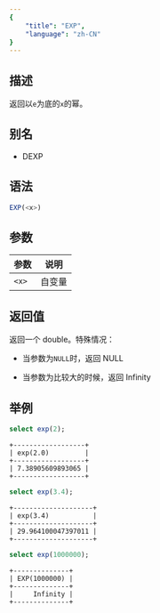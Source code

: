 ```yaml
---
{
    "title": "EXP",
    "language": "zh-CN"
}
---
```


## 描述

返回以`e`为底的`x`的幂。

## 别名

- DEXP

## 语法

```sql
EXP(<x>)
```

## 参数

| 参数 | 说明 |
| -- | -- |
| `<x>` | 自变量 |

## 返回值

返回一个 double。特殊情况：

- 当参数为`NULL`时，返回 NULL

- 当参数为比较大的时候，返回 Infinity

## 举例

```sql
select exp(2);
```

```text
+------------------+
| exp(2.0)         |
+------------------+
| 7.38905609893065 |
+------------------+
```

```sql
select exp(3.4);
```

```text
+--------------------+
| exp(3.4)           |
+--------------------+
| 29.964100047397011 |
+--------------------+
```

```sql
select exp(1000000);
```

```text
+--------------+
| EXP(1000000) |
+--------------+
|     Infinity |
+--------------+
```